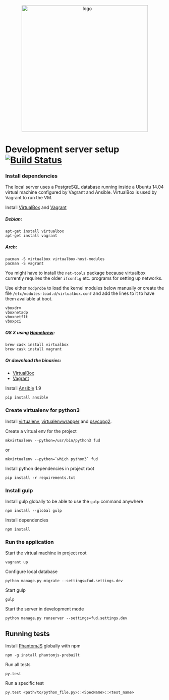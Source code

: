 <div align="center">
  <img src="https://cloud.githubusercontent.com/assets/6764054/14056040/992bcfd8-f2ef-11e5-9f9d-83cc118fe830.png" alt="logo" width="400">
</div>

Development server setup [![Build Status](https://magnum.travis-ci.com/mjuopperi/fud.svg?token=vQUUTgeveVz3wPSNPQET&branch=master)](https://magnum.travis-ci.com/mjuopperi/fud)
========================

### Install dependencies

The local server uses a PostgreSQL database running inside a Ubuntu 14.04 virtual machine
configured by Vagrant and Ansible. VirtualBox is used by Vagrant to run the VM.

Install [VirtualBox](https://www.virtualbox.org/) and [Vagrant](https://www.vagrantup.com/)

##### Debian:
```
apt-get install virtualbox
apt-get install vagrant
```

##### Arch:
```
pacman -S virtualbox virtualbox-host-modules
pacman -S vagrant
```

You might have to install the `net-tools` package because virtualbox currently requires the older `ifconfig` etc. programs for setting up networks.

Use either `modprobe` to load the kernel modules below manually or create the file `/etc/modules-load.d/virtualbox.conf` and add the lines to it to have them available at boot.
```
vboxdrv
vboxnetadp
vboxnetflt
vboxpci
```

##### OS X using [Homebrew](http://brew.sh/):
```
brew cask install virtualbox
brew cask install vagrant
```

##### Or download the binaries:
* [VirtualBox](https://www.virtualbox.org/wiki/Downloads)
* [Vagrant](https://www.vagrantup.com/downloads.html)

Install [Ansible](https://github.com/ansible/ansible) 1.9

    pip install ansible

### Create virtualenv for python3

Install [virtualenv](https://virtualenv.pypa.io/en/latest/installation.html), [virtualenvwrapper](http://virtualenvwrapper.readthedocs.org/en/latest/install.html#basic-installation) and [psycopg2](http://initd.org/psycopg/docs/install.html).

Create a virtual env for the project

    mkvirtualenv --python=/usr/bin/python3 fud

or

    mkvirtualenv --python=`which python3` fud

Install python dependencies in project root

    pip install -r requirements.txt

### Install gulp

Install gulp globally to be able to use the `gulp` command anywhere

    npm install --global gulp

Install dependencies

    npm install

### Run the application

Start the virtual machine in project root

    vagrant up

Configure local database

    python manage.py migrate --settings=fud.settings.dev

Start gulp

    gulp

Start the server in development mode

    python manage.py runserver --settings=fud.settings.dev


## Running tests

Install [PhantomJS](http://phantomjs.org/) globally with npm

    npm -g install phantomjs-prebuilt

Run all tests

    py.test

Run a specific test

    py.test <path/to/python_file.py>::<SpecName>::<test_name>
